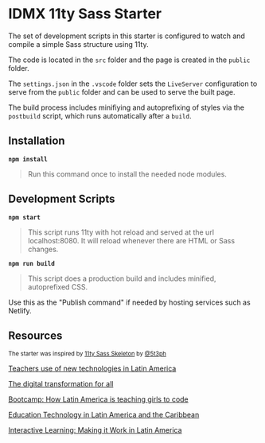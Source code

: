 # IDMX 11ty Sass Starter

The set of development scripts in this starter is configured to watch and compile a simple Sass structure using 11ty.

The code is located in the `src` folder and the page is created in the `public` folder.

The `settings.json` in the `.vscode` folder sets the `LiveServer` configuration to serve from the `public` folder and can be used to serve the built page.

The build process includes minifiying and autoprefixing of styles via the `postbuild` script, which runs automatically after a `build`.

## Installation

**`npm install`**

>Run this command once to install the needed node modules.

## Development Scripts

**`npm start`**

> This script runs 11ty with hot reload and served at the url localhost:8080. It will reload whenever there are HTML or Sass changes.

**`npm run build`**

> This script does a production build and includes minified, autoprefixed CSS.

Use this as the "Publish command" if needed by hosting services such as Netlify.

## Resources

<small>The starter was inspired by [11ty Sass Skeleton](https://github.com/5t3ph/11ty-sass-skeleton) by [@5t3ph](https://twitter.com/5t3ph)</small>

[Teachers use of new technologies in Latin America](https://www.oecd-ilibrary.org/sites/e1c0a802-en/index.html?itemId=/content/component/e1c0a802-en)

[The digital transformation for all](https://www.oecd-ilibrary.org/sites/e7a00fd6-en/index.html?itemId=/content/component/e7a00fd6-en#sect-70)

[Bootcamp: How Latin America is teaching girls to code](https://www.weforum.org/agenda/2017/03/these-latin-american-bootcamps-are-teaching-girls-to-code)

[Education Technology in Latin America and the Caribbean](https://www.holoniq.com/notes/education-technology-in-latin-america-and-the-caribbean)

[Interactive Learning: Making it Work in Latin America](https://blogs.iadb.org/ideas-matter/en/interactive-learning-making-it-work-in-latin-america-and-the-caribbean/)
